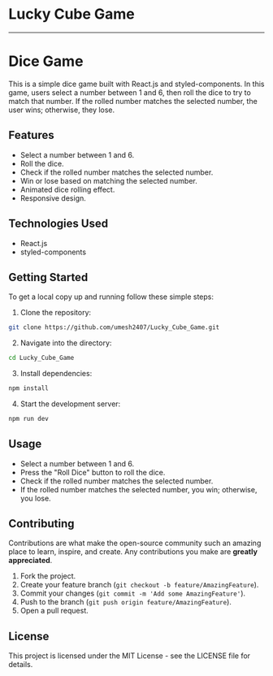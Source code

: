 # Lucky Cube Game 

---

# Dice Game

This is a simple dice game built with React.js and styled-components. In this game, users select a number between 1 and 6, then roll the dice to try to match that number. If the rolled number matches the selected number, the user wins; otherwise, they lose.

## Features

- Select a number between 1 and 6.
- Roll the dice.
- Check if the rolled number matches the selected number.
- Win or lose based on matching the selected number.
- Animated dice rolling effect.
- Responsive design.

## Technologies Used

- React.js
- styled-components

## Getting Started

To get a local copy up and running follow these simple steps:

1. Clone the repository:

```bash
git clone https://github.com/umesh2407/Lucky_Cube_Game.git
```

2. Navigate into the directory:

```bash
cd Lucky_Cube_Game
```

3. Install dependencies:

```bash
npm install
```

4. Start the development server:

```bash
npm run dev
```

## Usage

- Select a number between 1 and 6.
- Press the "Roll Dice" button to roll the dice.
- Check if the rolled number matches the selected number.
- If the rolled number matches the selected number, you win; otherwise, you lose.

## Contributing

Contributions are what make the open-source community such an amazing place to learn, inspire, and create. Any contributions you make are **greatly appreciated**.

1. Fork the project.
2. Create your feature branch (`git checkout -b feature/AmazingFeature`).
3. Commit your changes (`git commit -m 'Add some AmazingFeature'`).
4. Push to the branch (`git push origin feature/AmazingFeature`).
5. Open a pull request.

## License

This project is licensed under the MIT License - see the LICENSE file for details.




